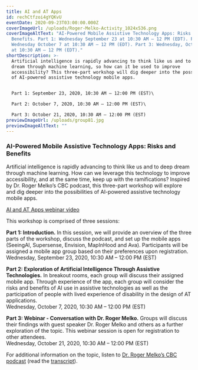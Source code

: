 ```yaml
---
title: AI and AT Apps
id: rechCtfzoi4gYQKvU
eventDate: 2020-09-23T03:00:00.000Z
coverImageUrl: /uploads/Roger-Melko-Activity_1024x536.png
coverImageAltText: "AI-Powered Mobile Assistive Technology Apps: Risks and
  Benefits. Part 1: Wednesday September 23 at 10:30 AM – 12 PM (EDT). Part 2:
  Wednesday October 7 at 10:30 AM – 12 PM (EDT). Part 3: Wednesday, October 21
  at 10:30 AM – 12 PM (EDT)."
shortDescription: >-
  Artificial intelligence is rapidly advancing to think like us and to deep
  dream through machine learning, so how can it be used to improve
  accessibility? This three-part workshop will dig deeper into the possibilities
  of AI-powered assistive technology mobile apps.


  Part 1: September 23, 2020, 10:30 AM – 12:00 PM (EST)\

  Part 2: October 7, 2020, 10:30 AM – 12:00 PM (EST)\

  Part 3: October 21, 2020, 10:30 AM – 12:00 PM (EST)
previewImageUrl: /uploads/group81.jpg
previewImageAltText: ""
---
```

### **AI-Powered Mobile Assistive Technology Apps: Risks and Benefits**

Artificial intelligence is rapidly advancing to think like us and to deep dream through machine learning. How can we leverage this technology to improve accessibility, and at the same time, keep up with the ramifications? Inspired by Dr. Roger Melko’s CBC podcast, this three-part workshop will explore and dig deeper into the possibilities of AI-powered assistive technology mobile apps.

[AI and AT Apps webinar video](https://youtu.be/OGqcg2p_Etg)

This workshop is comprised of three sessions:

**Part 1: Introduction.** In this session, we will provide an overview of the three parts of the workshop, discuss the podcast, and set up the mobile apps (SeeingAI, Supersense, Envision, MapInHood and Ava). Participants will be assigned a mobile app group based on their preferences upon registration.\
Wednesday, September 23, 2020, 10:30 AM – 12:00 PM (EST)

**Part 2: Exploration of Artificial Intelligence Through Assistive Technologies.** In breakout rooms, each group will discuss their assigned mobile app. Through experience of the app, each group will consider the risks and benefits of AI use in assistive technologies as well as the participation of people with lived experience of disability in the design of AT applications.\
Wednesday, October 7, 2020, 10:30 AM – 12:00 PM (EST)

**Part 3: Webinar - Conversation with Dr. Roger Melko.** Groups will discuss their findings with guest speaker Dr. Roger Melko and others as a further exploration of the topic. This webinar session is open for registration to other attendees.\
Wednesday, October 21, 2020, 10:30 AM – 12:00 PM (EST)

[](https://youtu.be/OGqcg2p_Etg)For additional information on the topic, listen to [Dr. Roger Melko’s CBC podcast](https://www.cbc.ca/radio/ideas/machines-that-can-think-real-benefits-the-apocalypse-or-dog-spaghetti-1.5429046) (read the [transcript](/uploads/Transcript-CBC-Ideas-Podcast.docx)).
